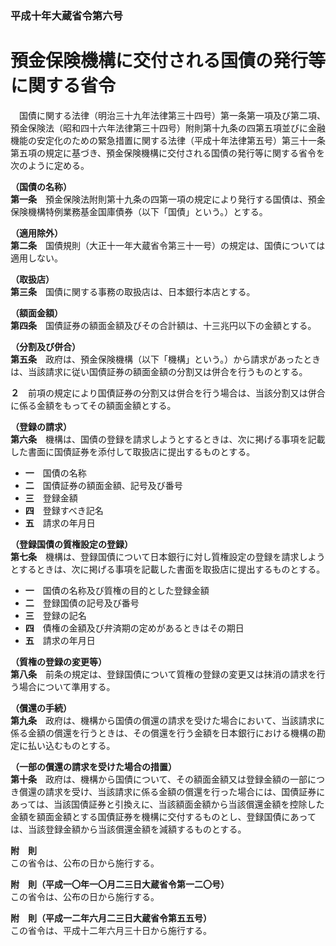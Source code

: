 ### 平成十年大蔵省令第六号  
# 預金保険機構に交付される国債の発行等に関する省令  
　国債に関する法律（明治三十九年法律第三十四号）第一条第一項及び第二項、預金保険法（昭和四十六年法律第三十四号）附則第十九条の四第五項並びに金融機能の安定化のための緊急措置に関する法律（平成十年法律第五号）第三十一条第五項の規定に基づき、預金保険機構に交付される国債の発行等に関する省令を次のように定める。  
  
**（国債の名称）**  
**第一条**　預金保険法附則第十九条の四第一項の規定により発行する国債は、預金保険機構特例業務基金国庫債券（以下「国債」という。）とする。  
  
**（適用除外）**  
**第二条**　国債規則（大正十一年大蔵省令第三十一号）の規定は、国債については適用しない。  
  
**（取扱店）**  
**第三条**　国債に関する事務の取扱店は、日本銀行本店とする。  
  
**（額面金額）**  
**第四条**　国債証券の額面金額及びその合計額は、十三兆円以下の金額とする。  
  
**（分割及び併合）**  
**第五条**　政府は、預金保険機構（以下「機構」という。）から請求があったときは、当該請求に従い国債証券の額面金額の分割又は併合を行うものとする。  
  
**２**　前項の規定により国債証券の分割又は併合を行う場合は、当該分割又は併合に係る金額をもってその額面金額とする。  
  
**（登録の請求）**  
**第六条**　機構は、国債の登録を請求しようとするときは、次に掲げる事項を記載した書面に国債証券を添付して取扱店に提出するものとする。  
* **一**　国債の名称  
* **二**　国債証券の額面金額、記号及び番号  
* **三**　登録金額  
* **四**　登録すべき記名  
* **五**　請求の年月日  
  
**（登録国債の質権設定の登録）**  
**第七条**　機構は、登録国債について日本銀行に対し質権設定の登録を請求しようとするときは、次に掲げる事項を記載した書面を取扱店に提出するものとする。  
* **一**　国債の名称及び質権の目的とした登録金額  
* **二**　登録国債の記号及び番号  
* **三**　登録の記名  
* **四**　債権の金額及び弁済期の定めがあるときはその期日  
* **五**　請求の年月日  
  
**（質権の登録の変更等）**  
**第八条**　前条の規定は、登録国債について質権の登録の変更又は抹消の請求を行う場合について準用する。  
  
**（償還の手続）**  
**第九条**　政府は、機構から国債の償還の請求を受けた場合において、当該請求に係る金額の償還を行うときは、その償還を行う金額を日本銀行における機構の勘定に払い込むものとする。  
  
**（一部の償還の請求を受けた場合の措置）**  
**第十条**　政府は、機構から国債について、その額面金額又は登録金額の一部につき償還の請求を受け、当該請求に係る金額の償還を行った場合には、国債証券にあっては、当該国債証券と引換えに、当該額面金額から当該償還金額を控除した金額を額面金額とする国債証券を機構に交付するものとし、登録国債にあっては、当該登録金額から当該償還金額を減額するものとする。  
  
**附　則**  
この省令は、公布の日から施行する。  
  
**附　則（平成一〇年一〇月二三日大蔵省令第一二〇号）**  
この省令は、公布の日から施行する。  
  
**附　則（平成一二年六月二三日大蔵省令第五五号）**  
この省令は、平成十二年六月三十日から施行する。  
  
